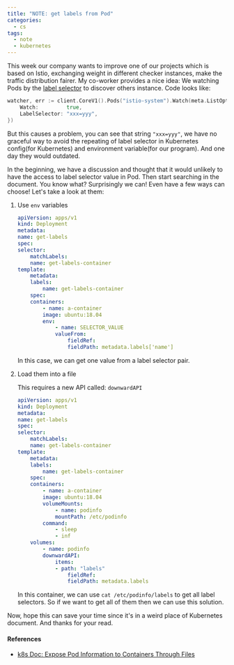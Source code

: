 ```yaml
---
title: "NOTE: get labels from Pod"
categories:
  - cs
tags:
  - note
  - kubernetes
---
```


This week our company wants to improve one of our projects which is based on Istio, exchanging weight in different checker instances, make the traffic distribution fairer. My co-worker provides a nice idea: We watching Pods by the [label selector](https://kubernetes.io/docs/concepts/overview/working-with-objects/labels/) to discover others instance. Code looks like:

```go
watcher, err := client.CoreV1().Pods("istio-system").Watch(meta.ListOptions{
	Watch:         true,
	LabelSelector: "xxx=yyy",
})
```

But this causes a problem, you can see that string `"xxx=yyy"`, we have no graceful way to avoid the repeating of label selector in Kubernetes config(for Kubernetes) and environment variable(for our program). And one day they would outdated.

In the beginning, we have a discussion and thought that it would unlikely to have the access to label selector value in Pod. Then start searching in the document. You know what? Surprisingly we can! Even have a few ways can choose! Let's take a look at them:

1. Use `env` variables

   ```yaml
   apiVersion: apps/v1
   kind: Deployment
   metadata:
   name: get-labels
   spec:
   selector:
       matchLabels:
       name: get-labels-container
   template:
       metadata:
       labels:
           name: get-labels-container
       spec:
       containers:
           - name: a-container
           image: ubuntu:18.04
           env:
               - name: SELECTOR_VALUE
               valueFrom:
                   fieldRef:
                   fieldPath: metadata.labels['name']
   ```

   In this case, we can get one value from a label selector pair.

2. Load them into a file

   This requires a new API called: `downwardAPI`

   ```yaml
   apiVersion: apps/v1
   kind: Deployment
   metadata:
   name: get-labels
   spec:
   selector:
       matchLabels:
       name: get-labels-container
   template:
       metadata:
       labels:
           name: get-labels-container
       spec:
       containers:
           - name: a-container
           image: ubuntu:18.04
           volumeMounts:
               - name: podinfo
               mountPath: /etc/podinfo
           command:
               - sleep
               - inf
       volumes:
           - name: podinfo
           downwardAPI:
               items:
               - path: "labels"
                   fieldRef:
                   fieldPath: metadata.labels
   ```

   In this container, we can use `cat /etc/podinfo/labels` to get all label selectors. So if we want to get all of them then we can use this solution.

Now, hope this can save your time since it's in a weird place of Kubernetes document. And thanks for your read.

#### References

- [k8s Doc: Expose Pod Information to Containers Through Files](https://kubernetes.io/docs/tasks/inject-data-application/downward-api-volume-expose-pod-information/)
